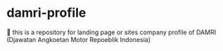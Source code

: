 # damri-profile
:bullettrain_front: this is a repository for landing page or sites company profile of DAMRI (Djawatan Angkoetan Motor Repoeblik Indonesia)
